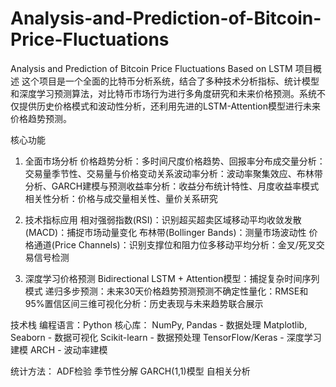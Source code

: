 # Analysis-and-Prediction-of-Bitcoin-Price-Fluctuations
Analysis and Prediction of Bitcoin Price Fluctuations Based on LSTM
项目概述
这个项目是一个全面的比特币分析系统，结合了多种技术分析指标、统计模型和深度学习预测算法，对比特币市场行为进行多角度研究和未来价格预测。系统不仅提供历史价格模式和波动性分析，还利用先进的LSTM-Attention模型进行未来价格趋势预测。

核心功能
1. 全面市场分析
​​价格趋势分析​​：多时间尺度价格趋势、回报率分布
​​成交量分析​​：交易量季节性、交易量与价格变动关系
​​波动率分析​​：波动率聚集效应、布林带分析、GARCH建模与预测
​​收益率分析​​：收益分布统计特性、月度收益率模式
​​相关性分析​​：价格与成交量相关性、量价关系研究

3. 技术指标应用
​​相对强弱指数(RSI)​​：识别超买超卖区域
​​移动平均收敛发散(MACD)​​：捕捉市场动量变化
​​布林带(Bollinger Bands)​​：测量市场波动性
​​价格通道(Price Channels)​​：识别支撑位和阻力位
​​多移动平均分析​​：金叉/死叉交易信号检测

5. 深度学习价格预测
​​Bidirectional LSTM + Attention模型​​：捕捉复杂时间序列模式
​​递归多步预测​​：未来30天价格趋势预测
​​预测不确定性量化​​：RMSE和95%置信区间
​​三维可视化分析​​：历史表现与未来趋势联合展示

技术栈
​​编程语言​​：Python
​​核心库​​：
NumPy, Pandas - 数据处理
Matplotlib, Seaborn - 数据可视化
Scikit-learn - 数据预处理
TensorFlow/Keras - 深度学习建模
ARCH - 波动率建模

​​统计方法​​：
ADF检验
季节性分解
GARCH(1,1)模型
自相关分析
